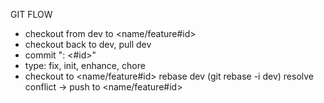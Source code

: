 GIT FLOW

- checkout from dev to <name/feature#id>
- checkout back to dev, pull dev
- commit "<type>:<what do you do> <#id>"
- type: fix, init, enhance, chore
- checkout to <name/feature#id> rebase dev (git rebase -i dev)
  resolve conflict -> push to <name/feature#id>

